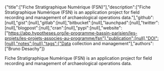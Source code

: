 {"title":["Fiche Stratigraphique Numérique (FSN)"],"description":["Fiche Stratigraphique Numérique (FSN) is an application project for field recording and management of archaeological operations data."],"github":[null],"gist":[null],"gitlab":[null],"bitbucket":[null],"launchpad":[null],"twitter":[null],"blogpost":[null],"cran":[null],"pypi":[null],"website":["https://abp.hypotheses.org/le-programme-bassin-parisien/les-projets/les-projets-associes-au-programme/fsn"],"publication":[null],"DOI":[null],"notes":[null],"tags":["Data collection and management"],"authors":["Bruno Desachy"]}

Fiche Stratigraphique Numérique (FSN) is an application project for field recording and management of archaeological operations data.
